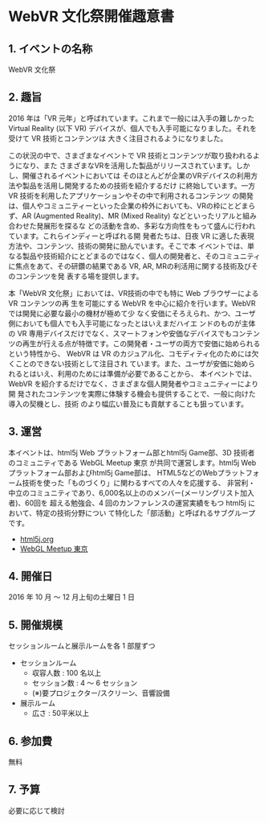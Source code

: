 # WebVR 文化祭開催趣意書

## 1. イベントの名称

WebVR 文化祭

## 2. 趣旨

2016 年は「VR 元年」と呼ばれています。これまで一般には入手の難しかった Virtual Reality
(以下 VR) デバイスが、個人でも入手可能になりました。それを受けて VR 技術とコンテンツは
大きく注目されるようになりました。

この状況の中で、さまざまなイベントで VR 技術とコンテンツが取り扱われるようになり、また
さまざまなVRを活用した製品がリリースされています。しかし、開催されるイベントにおいては
そのほとんどが企業のVRデバイスの利用方法や製品を活用し開発するための技術を紹介するだけ
に終始しています。一方 VR 技術を利用したアプリケーションやその中で利用されるコンテンツ
の開発は、個人やコミュニティーといった企業の枠外においても、VRの枠にとどまらず、AR
(Augmented Reality)、MR (Mixed Reality) などといったリアルと組み合わせた発展形を探るな
どの活動を含め、多彩な方向性をもって盛んに行われています。これらインディーと呼ばれる開
発者たちは、日夜 VR に適した表現方法や、コンテンツ、技術の開発に励んでいます。そこで本
イベントでは、単なる製品や技術紹介にとどまるのではなく、個人の開発者と、そのコミュニティ
に焦点をあて、その研鑽の結果である VR, AR, MRの利活用に関する技術及びそのコンテンツを発
表する場を提供します。

本「WebVR 文化祭」においては、VR技術の中でも特に Web ブラウザーによる VR コンテンツの再
生を可能にする WebVR を中心に紹介を行います。WebVR では開発に必要な最小の機材が極めて少
なく安価にそろえられ、かつ、ユーザ側においても個人でも入手可能になったとはいえまだハイエ
ンドのものが主体の VR 専用デバイスだけでなく、スマートフォンや安価なデバイスでもコンテン
ツの再生が行える点が特徴です。この開発者・ユーザの両方で安価に始められるという特性から、
WebVR は VR のカジュアル化、コモディティ化のためには欠くことのできない技術として注目され
ています。また、ユーザが安価に始められるとはいえ、利用のためには準備が必要であることから、
本イベントでは、WebVR を紹介するだけでなく、さまざまな個人開発者やコミュニティーにより開
発されたコンテンツを実際に体験する機会も提供することで、一般に向けた導入の契機とし、技術
のより幅広い普及にも貢献することも狙っています。

## 3. 運営

本イベントは、html5j Web プラットフォーム部とhtml5j Game部、3D 技術者のコミュニティである
WebGL Meetup 東京 が共同で運営します。html5j Webプラットフォーム部およびhtml5j Game部は、
HTML5などのWebプラットフォーム技術を使った「ものづくり」に関わるすべての人々を応援する、
非営利・中立のコミュニティであり、6,000名以上ののメンバー(メーリングリスト加入者)、60回を
超える勉強会、4 回のカンファレンスの運営実績をもつ html5j において、特定の技術分野につい
て特化した「部活動」と呼ばれるサブグループです。

* [html5j.org](https://html5j.org/)
* [WebGL Meetup 東京](http://tokyowebglmeetup.github.io/)

## 4. 開催日

2016 年 10 月 〜 12 月上旬の土曜日 1 日

## 5. 開催規模

セッションルームと展示ルームを各 1 部屋ずつ

* セッションルーム
    * 収容人数 : 100 名以上
    * セッション数 : 4 〜 6 セッション
    * (※)要プロジェクター/スクリーン、音響設備
* 展示ルーム
    * 広さ : 50平米以上

## 6. 参加費

無料

## 7. 予算

必要に応じて検討
